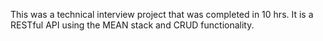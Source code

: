 This was a technical interview project that was completed in 10 hrs.  It is a RESTful API using the MEAN stack and CRUD functionality.
